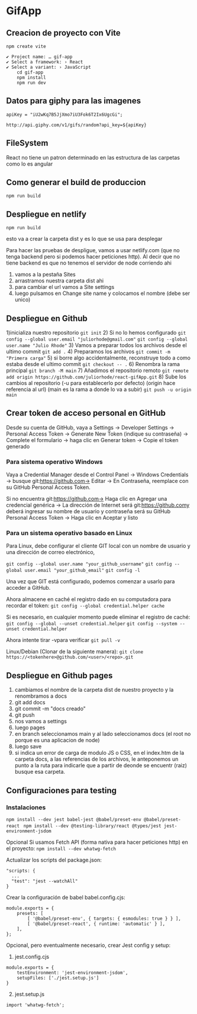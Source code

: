 # **GifApp**

## Creacion de proyecto con Vite
```npm create vite```

    ✔ Project name: … gif-app
    ✔ Select a framework: › React
    ✔ Select a variant: › JavaScript
        cd gif-app
        npm install
        npm run dev

## Datos para giphy para las imagenes
```apiKey = "iU2wKq7B5JjXmo7iU3Fok6T2Ix6UgcGi";```

```http://api.giphy.com/v1/gifs/random?api_key=${apiKey}```

## FileSystem
React no tiene un patron determinado en las estructura de las carpetas como lo es angular

## Como generar el build de produccion
```npm run build```

## Despliegue en netlify
```npm run build```

esto va a crear la carpeta dist y es lo que se usa para desplegar

Para hacer las pruebas de despligue, vamos a usar netlify.com (que no tenga backend pero si podemos hacer peticiones http). Al decir que no tiene backend es que no tenemos el servidor de node corriendo ahi

1) vamos a la pestaña Sites
2) arrastramos nuestra carpeta dist ahi
3) para cambiar el url vamos a Site settings
4) luego pulsamos en Change site name y colocamos el nombre (debe ser unico)

## Despliegue en Github
1)inicializa nuestro repositorio
    ```git init```
2) Si no lo hemos configurado
```git config --global user.email "juliorhode@gmail.com"```
```git config --global user.name "Julio Rhode"```
3) Vamos a preparar todos los archivos desde el ultimo commit
```git add .```
4) Preparamos los archivos
``` git commit -m "Primera carga" ```
5) si borre algo accidentalmente, reconstruye todo a como estaba desde el ultimo commit
``` git checkout -- . ```
6) Renombra la rama principal
``` git branch -M main ```
7) Añadimos el repositorio remoto
``` git remote add origin https://github.com/juliorhode/react-gifApp.git ```
8) Sube los cambios al repositorio (-u para establecerlo por defecto) (origin hace referencia al url) (main es la rama a donde lo va a subir) 
``` git push -u origin main ```

## Crear token de acceso personal en GitHub
Desde su cuenta de GitHub, vaya a Settings → Developer Settings → Personal Access Token → Generate New Token (indique su contraseña) → Complete el formulario → haga clic en Generar token → Copie el token generado 

### Para sistema operativo Windows
Vaya a Credential Manager  desde el Control Panel → Windows Credentials → busque git:https://github.com→ Editar → En Contraseña, reemplace con su GitHub Personal Access Token.

Si no encuentra git:https://github.com→ Haga clic en Agregar una credencial genérica → La dirección de Internet será git:https://github.comy deberá ingresar su nombre de usuario y contraseña será su GitHub Personal Access Token → Haga clic en Aceptar y listo

### Para un sistema operativo basado en Linux
Para Linux, debe configurar el cliente GIT local con un nombre de usuario y una dirección de correo electrónico,

``` git config --global user.name "your_github_username" ```
``` git config --global user.email "your_github_email" ```
``` git config -l ```

Una vez que GIT está configurado, podemos comenzar a usarlo para acceder a GitHub. 

Ahora almacene en caché el registro dado en su computadora para recordar el token:
``` git config --global credential.helper cache ```

Si es necesario, en cualquier momento puede eliminar el registro de caché:
``` git config --global --unset credential.helper ```
``` git config --system --unset credential.helper ```

Ahora intente tirar -vpara verificar
``` git pull -v ```

Linux/Debian (Clonar de la siguiente manera):
``` git clone https://<tokenhere>@github.com/<user>/<repo>.git ```

## Despliegue en Github pages
1) cambiamos el nombre de la carpeta dist de nuestro proyecto y la renombramos a docs
2) git add docs
3) git commit -m "docs creado"
4) git push
5) nos vamos a settings
6) luego pages
7) en branch seleccionamos main y al lado seleccionamos docs (el root no porque es una aplicacion de node)
8) luego save
9) si indica un error de carga de modulo JS o CSS, en el index.htm de la carpeta docs, a las referencias de los archivos, le anteponemos un punto a la ruta para indicarle que a partir de deonde se encuentr (raiz) busque esa carpeta.

## Configuraciones para testing
### Instalaciones
``` npm install --dev jest babel-jest @babel/preset-env @babel/preset-react  ```
``` npm install --dev @testing-library/react @types/jest jest-environment-jsdom ```

Opcional Si usamos Fetch API (forma nativa para hacer peticiones http) en el proyecto:
``` npm install --dev whatwg-fetch ```

Actualizar los scripts del package.json:
```  
"scripts: {
  ...
  "test": "jest --watchAll"
}
```

Crear la configuración de babel babel.config.cjs:
``` 
module.exports = {
    presets: [
        [ '@babel/preset-env', { targets: { esmodules: true } } ],
        [ '@babel/preset-react', { runtime: 'automatic' } ],
    ],
};
```

Opcional, pero eventualmente necesario, crear Jest config y setup:

1) jest.config.cjs
```  
module.exports = {
    testEnvironment: 'jest-environment-jsdom',
    setupFiles: ['./jest.setup.js']
}
```

2) jest.setup.js
``` 
import 'whatwg-fetch';
```